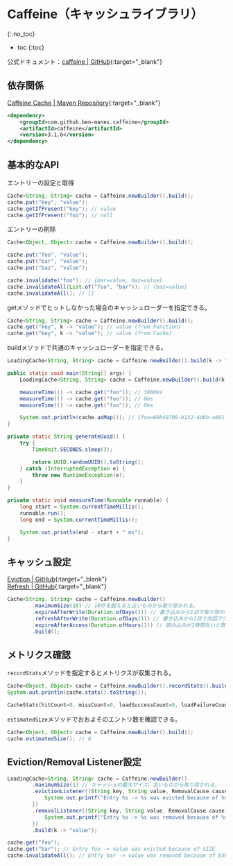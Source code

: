 # Caffeine（キャッシュライブラリ）
{:.no_toc}

* toc
{:toc}

公式ドキュメント：[caffeine \| GitHub](https://github.com/ben-manes/caffeine){:target="_blank"}

## 依存関係
[Caffeine Cache \| Maven Repository](https://mvnrepository.com/artifact/com.github.ben-manes.caffeine/caffeine){:target="_blank"}

```xml
<dependency>
    <groupId>com.github.ben-manes.caffeine</groupId>
    <artifactId>caffeine</artifactId>
    <version>3.1.6</version>
</dependency>
```

## 基本的なAPI
エントリーの設定と取得

```java
Cache<String, String> cache = Caffeine.newBuilder().build();
cache.put("key", "value");
cache.getIfPresent("key"); // value
cache.getIfPresent("foo"); // null
```

エントリーの削除
```java
Cache<Object, Object> cache = Caffeine.newBuilder().build();

cache.put("foo", "value");
cache.put("bar", "value");
cache.put("baz", "value");

cache.invalidate("foo"); // {bar=value, baz=value}
cache.invalidateAll(List.of("foo", "bar")); // {baz=value}
cache.invalidateAll(); // []
```

getメソッドでヒットしなかった場合のキャッシュローダーを指定できる。

```java
Cache<String, String> cache = Caffeine.newBuilder().build();
cache.get("key", k -> "value"); // value (from Function)
cache.get("key", k -> "value"); // value (from Cache)
```

buildメソッドで共通のキャッシュローダーを指定できる。

```java
LoadingCache<String, String> cache = Caffeine.newBuilder().build(k -> "value");
```

```java
public static void main(String[] args) {
    LoadingCache<String, String> cache = Caffeine.newBuilder().build(k -> generateUuid());

    measureTime(() -> cache.get("foo")); // 3000ms
    measureTime(() -> cache.get("foo")); // 0ms
    measureTime(() -> cache.get("foo")); // 0ms

    System.out.println(cache.asMap()); // {foo=00b49709-b132-4d6b-a661-f3f2f73eaac7}
}

private static String generateUuid() {
    try {
        TimeUnit.SECONDS.sleep(3);

        return UUID.randomUUID().toString();
    } catch (InterruptedException e) {
        throw new RuntimeException(e);
    }
}

private static void measureTime(Runnable runnable) {
    long start = System.currentTimeMillis();
    runnable.run();
    long end = System.currentTimeMillis();

    System.out.println(end - start + " ms");
}
```

## キャッシュ設定
[Eviction \| GitHub](https://github.com/ben-manes/caffeine/wiki/Eviction){:target="_blank"}  
[Refresh \| GitHub](https://github.com/ben-manes/caffeine/wiki/Refresh){:target="_blank"}

```java
Cache<String, String> cache = Caffeine.newBuilder()
        .maximumSize(10) // 10件を超えると古いものから取り除かれる。
        .expireAfterWrite(Duration.ofDays(1)) // 書き込みから1日で取り除かれる。
        .refreshAfterWrite(Duration.ofDays(1)) // 書き込みから1日で次回アクセス時に非同期で取り替えられる。
        .expireAfterAccess(Duration.ofHours(1)) // 読み込みが1時間ないと取り除かれる。
        .build();
```

## メトリクス確認
`recordStats`メソッドを指定するとメトリクスが収集される。

```java
Cache<Object, Object> cache = Caffeine.newBuilder().recordStats().build();
System.out.println(cache.stats().toString());

CacheStats{hitCount=0, missCount=0, loadSuccessCount=0, loadFailureCount=0, totalLoadTime=0, evictionCount=0, evictionWeight=0}
```

`estimatedSize`メソッドでおおよそのエントリ数を確認できる。
```java
Cache<Object, Object> cache = Caffeine.newBuilder().build();
cache.estimatedSize(); // 0
```

## Eviction/Removal Listener設定
```java
LoadingCache<String, String> cache = Caffeine.newBuilder()
        .maximumSize(1) // キャッシュの最大サイズ。古いものから取り除かれる。
        .evictionListener((String key, String value, RemovalCause cause) -> {
            System.out.printf("Entry %s -> %s was evicted because of %s\n", key, value, cause);
        })
        .removalListener((String key, String value, RemovalCause cause) -> {
            System.out.printf("Entry %s -> %s was removed because of %s\n", key, value, cause);
        })  
        .build(k -> "value");

cache.get("foo");
cache.get("bar"); // Entry foo -> value was evicted because of SIZE
cache.invalidateAll(); // Entry bar -> value was removed because of EXPLICIT
```
